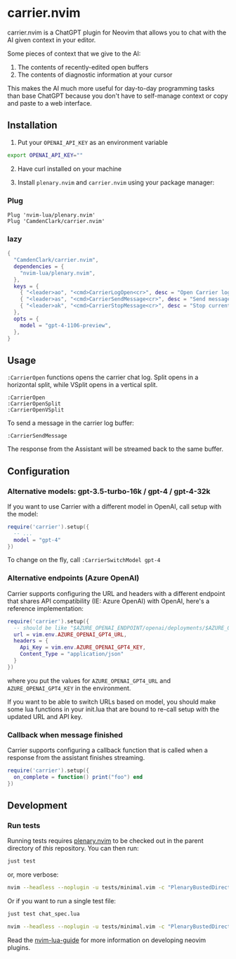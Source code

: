 # carrier.nvim

carrier.nvim is a ChatGPT plugin for Neovim that allows you to chat
with the AI given context in your editor.

Some pieces of context that we give to the AI:
1. The contents of recently-edited open buffers
2. The contents of diagnostic information at your cursor

This makes the AI much more useful for day-to-day programming tasks
than base ChatGPT because you don't have to self-manage context or
copy and paste to a web interface.

## Installation

1. Put your `OPENAI_API_KEY` as an environment variable

```bash
export OPENAI_API_KEY=""
```

2. Have curl installed on your machine

3. Install `plenary.nvim` and `carrier.nvim` using your package manager:

### Plug

```vim
Plug 'nvim-lua/plenary.nvim'
Plug 'CamdenClark/carrier.nvim'
```

### lazy
```lua
{
  "CamdenClark/carrier.nvim",
  dependencies = {
    "nvim-lua/plenary.nvim",
  },
  keys = {
    { "<leader>ao", "<cmd>CarrierLogOpen<cr>", desc = "Open Carrier log" },
    { "<leader>as", "<cmd>CarrierSendMessage<cr>", desc = "Send message" },
    { "<leader>ak", "<cmd>CarrierStopMessage<cr>", desc = "Stop current message" },
  },
  opts = {
    model = "gpt-4-1106-preview",
  },
}
```

## Usage

`:CarrierOpen` functions opens the carrier chat log. 
Split opens in a horizontal split, while VSplit opens in a vertical split.

```vim
:CarrierOpen
:CarrierOpenSplit
:CarrierOpenVSplit
```

To send a message in the carrier log buffer:

```vim
:CarrierSendMessage
```

The response from the Assistant will be streamed back to the same buffer.

## Configuration

### Alternative models: gpt-3.5-turbo-16k / gpt-4 / gpt-4-32k

If you want to use Carrier with a different model in OpenAI, call setup with the model:

```lua
require('carrier').setup({
  -- ...
  model = "gpt-4"
})
```

To change on the fly, call `:CarrierSwitchModel gpt-4`

### Alternative endpoints (Azure OpenAI)

Carrier supports configuring the URL and headers with a different endpoint that shares API compatibility (IE: Azure OpenAI)
with OpenAI, here's a reference implementation:

```lua
require('carrier').setup({
  -- should be like "$AZURE_OPENAI_ENDPOINT/openai/deployments/$AZURE_OPENAI_DEPLOYMENT_NAME/chat/completions?api-version=2023-07-01-preview"
  url = vim.env.AZURE_OPENAI_GPT4_URL,
  headers = { 
    Api_Key = vim.env.AZURE_OPENAI_GPT4_KEY,
    Content_Type = "application/json"
  }
})
```

where you put the values for `AZURE_OPENAI_GPT4_URL` and `AZURE_OPENAI_GPT4_KEY` in the environment.

If you want to be able to switch URLs based on model, you should make some lua functions in your
init.lua that are bound to re-call setup with the updated URL and API key.

### Callback when message finished

Carrier supports configuring a callback function that is called when a response from the assistant finishes streaming.

```lua
require('carrier').setup({
  on_complete = function() print("foo") end
})
```

## Development

### Run tests

Running tests requires [plenary.nvim][plenary] to be checked out in the parent directory of _this_ repository.
You can then run:

```bash
just test
```

or, more verbose:

```bash
nvim --headless --noplugin -u tests/minimal.vim -c "PlenaryBustedDirectory tests/ {minimal_init = 'tests/minimal.vim'}"
```

Or if you want to run a single test file:

```bash
just test chat_spec.lua
```

```bash
nvim --headless --noplugin -u tests/minimal.vim -c "PlenaryBustedDirectory tests/path_to_file.lua {minimal_init = 'tests/minimal.vim'}"
```

Read the [nvim-lua-guide][nvim-lua-guide] for more information on developing neovim plugins.

[nvim-lua-guide]: https://github.com/nanotee/nvim-lua-guide
[plenary]: https://github.com/nvim-lua/plenary.nvim
